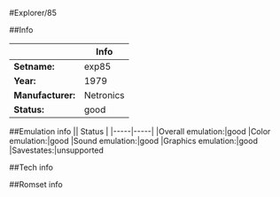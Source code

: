 #Explorer/85

##Info

||Info|
|-----|-----|
|**Setname:**|exp85
|**Year:**|1979
|**Manufacturer:**|Netronics
|**Status:**|good

##Emulation info
|| Status |
|-----|-----|
|Overall emulation:|good
|Color emulation:|good
|Sound emulation:|good
|Graphics emulation:|good
|Savestates:|unsupported

##Tech info

##Romset info

<!--- START OF EDITED COMMENT DO NOT TOUCH TEXT ABOVE-->
